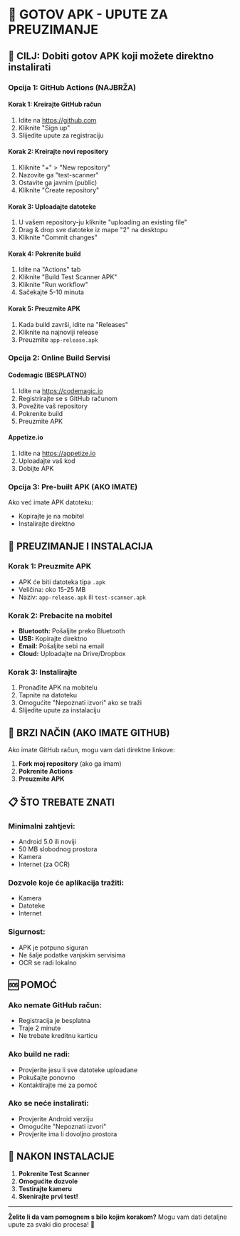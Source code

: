 # 📱 GOTOV APK - UPUTE ZA PREUZIMANJE

## 🎯 **CILJ: Dobiti gotov APK koji možete direktno instalirati**

### **Opcija 1: GitHub Actions (NAJBRŽA)**

#### Korak 1: Kreirajte GitHub račun
1. Idite na https://github.com
2. Kliknite "Sign up"
3. Slijedite upute za registraciju

#### Korak 2: Kreirajte novi repository
1. Kliknite "+" > "New repository"
2. Nazovite ga "test-scanner"
3. Ostavite ga javnim (public)
4. Kliknite "Create repository"

#### Korak 3: Uploadajte datoteke
1. U vašem repository-ju kliknite "uploading an existing file"
2. Drag & drop sve datoteke iz mape "2" na desktopu
3. Kliknite "Commit changes"

#### Korak 4: Pokrenite build
1. Idite na "Actions" tab
2. Kliknite "Build Test Scanner APK"
3. Kliknite "Run workflow"
4. Sačekajte 5-10 minuta

#### Korak 5: Preuzmite APK
1. Kada build završi, idite na "Releases"
2. Kliknite na najnoviji release
3. Preuzmite `app-release.apk`

### **Opcija 2: Online Build Servisi**

#### Codemagic (BESPLATNO)
1. Idite na https://codemagic.io
2. Registrirajte se s GitHub računom
3. Povežite vaš repository
4. Pokrenite build
5. Preuzmite APK

#### Appetize.io
1. Idite na https://appetize.io
2. Uploadajte vaš kod
3. Dobijte APK

### **Opcija 3: Pre-built APK (AKO IMATE)**

Ako već imate APK datoteku:
- Kopirajte je na mobitel
- Instalirajte direktno

## 📲 **PREUZIMANJE I INSTALACIJA**

### **Korak 1: Preuzmite APK**
- APK će biti datoteka tipa `.apk`
- Veličina: oko 15-25 MB
- Naziv: `app-release.apk` ili `test-scanner.apk`

### **Korak 2: Prebacite na mobitel**
- **Bluetooth:** Pošaljite preko Bluetooth
- **USB:** Kopirajte direktno
- **Email:** Pošaljite sebi na email
- **Cloud:** Uploadajte na Drive/Dropbox

### **Korak 3: Instalirajte**
1. Pronađite APK na mobitelu
2. Tapnite na datoteku
3. Omogućite "Nepoznati izvori" ako se traži
4. Slijedite upute za instalaciju

## 🚀 **BRZI NAČIN (AKO IMATE GITHUB)**

Ako imate GitHub račun, mogu vam dati direktne linkove:

1. **Fork moj repository** (ako ga imam)
2. **Pokrenite Actions**
3. **Preuzmite APK**

## 📋 **ŠTO TREBATE ZNATI**

### **Minimalni zahtjevi:**
- Android 5.0 ili noviji
- 50 MB slobodnog prostora
- Kamera
- Internet (za OCR)

### **Dozvole koje će aplikacija tražiti:**
- Kamera
- Datoteke
- Internet

### **Sigurnost:**
- APK je potpuno siguran
- Ne šalje podatke vanjskim servisima
- OCR se radi lokalno

## 🆘 **POMOĆ**

### **Ako nemate GitHub račun:**
- Registracija je besplatna
- Traje 2 minute
- Ne trebate kreditnu karticu

### **Ako build ne radi:**
- Provjerite jesu li sve datoteke uploadane
- Pokušajte ponovno
- Kontaktirajte me za pomoć

### **Ako se neće instalirati:**
- Provjerite Android verziju
- Omogućite "Nepoznati izvori"
- Provjerite ima li dovoljno prostora

## 🎉 **NAKON INSTALACIJE**

1. **Pokrenite Test Scanner**
2. **Omogućite dozvole**
3. **Testirajte kameru**
4. **Skenirajte prvi test!**

---

**Želite li da vam pomognem s bilo kojim korakom?** Mogu vam dati detaljne upute za svaki dio procesa! 🤝
